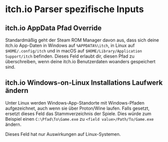 # itch.io Parser spezifische Inputs

## itch.io AppData Pfad Override
Standardmäßig geht der Steam ROM Manager davon aus, dass sich deine itch.io App-Daten in Windows auf `%APPDATA%\itch`, in Linux auf `$HOME/.config/itch` und in macOS auf `$HOME/Library/Application Support/itch` befinden. Dieses Feld erlaubt dir, diesen Pfad zu überschreiben, wenn deine itch.io Benutzerdaten woanders gespeichert sind.

## itch.io Windows-on-Linux Installations Laufwerk ändern
Unter Linux werden Windows-App-Standorte mit Windows-Pfaden aufgezeichnet, auch wenn sie über Proton/Wine laufen. Falls gesetzt, ersetzt dieses Feld das Stammverzeichnis der Spiele. Dies würde zum Beispiel einen `C:\Pfad\To\Game.exe` zu `<field value>/Path/To/Game.exe` ändern.

Dieses Feld hat nur Auswirkungen auf Linux-Systemen.
